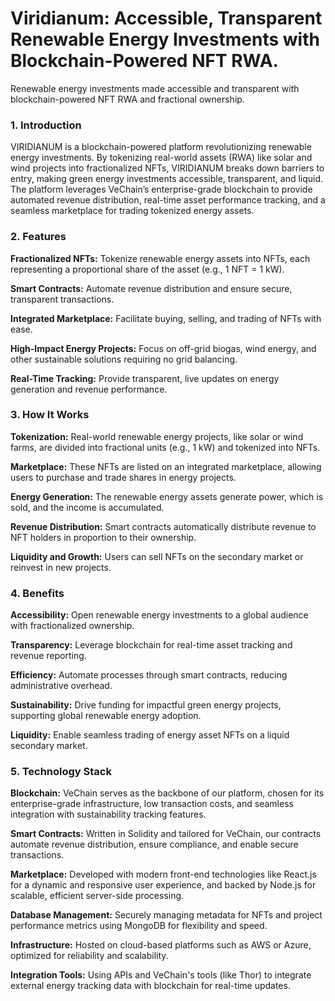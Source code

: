 # Viridianum: Accessible, Transparent Renewable Energy Investments with Blockchain-Powered NFT RWA.
Renewable energy investments made accessible and transparent with blockchain-powered NFT RWA and fractional ownership.


### 1. Introduction
VIRIDIANUM is a blockchain-powered platform revolutionizing renewable energy investments. By tokenizing real-world assets (RWA) like solar and wind projects into fractionalized NFTs, VIRIDIANUM breaks down barriers to entry, making green energy investments accessible, transparent, and liquid. The platform leverages VeChain’s enterprise-grade blockchain to provide automated revenue distribution, real-time asset performance tracking, and a seamless marketplace for trading tokenized energy assets.


### 2. Features
**Fractionalized NFTs:** Tokenize renewable energy assets into NFTs, each representing a proportional share of the asset (e.g., 1 NFT = 1 kW).

**Smart Contracts:** Automate revenue distribution and ensure secure, transparent transactions.

**Integrated Marketplace:** Facilitate buying, selling, and trading of NFTs with ease.

**High-Impact Energy Projects:** Focus on off-grid biogas, wind energy, and other sustainable solutions requiring no grid balancing.

**Real-Time Tracking:** Provide transparent, live updates on energy generation and revenue performance.


### 3. How It Works

**Tokenization:** Real-world renewable energy projects, like solar or wind farms, are divided into fractional units (e.g., 1 kW) and tokenized into NFTs.

**Marketplace:** These NFTs are listed on an integrated marketplace, allowing users to purchase and trade shares in energy projects.

**Energy Generation:** The renewable energy assets generate power, which is sold, and the income is accumulated.

**Revenue Distribution:** Smart contracts automatically distribute revenue to NFT holders in proportion to their ownership.

**Liquidity and Growth:** Users can sell NFTs on the secondary market or reinvest in new projects.


### 4. Benefits

**Accessibility:** Open renewable energy investments to a global audience with fractionalized ownership.

**Transparency:** Leverage blockchain for real-time asset tracking and revenue reporting.

**Efficiency:** Automate processes through smart contracts, reducing administrative overhead.

**Sustainability:** Drive funding for impactful green energy projects, supporting global renewable energy adoption.

**Liquidity:** Enable seamless trading of energy asset NFTs on a liquid secondary market.


### 5. Technology Stack

**Blockchain:** VeChain serves as the backbone of our platform, chosen for its enterprise-grade infrastructure, low transaction costs, and seamless integration with sustainability tracking features.

**Smart Contracts:** Written in Solidity and tailored for VeChain, our contracts automate revenue distribution, ensure compliance, and enable secure transactions.

**Marketplace:** Developed with modern front-end technologies like React.js for a dynamic and responsive user experience, and backed by Node.js for scalable, efficient server-side processing.

**Database Management:** Securely managing metadata for NFTs and project performance metrics using MongoDB for flexibility and speed.

**Infrastructure:** Hosted on cloud-based platforms such as AWS or Azure, optimized for reliability and scalability.

**Integration Tools:** Using APIs and VeChain's tools (like Thor) to integrate external energy tracking data with blockchain for real-time updates.
